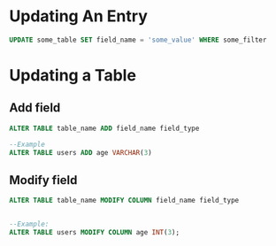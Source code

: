 
# Updating  An Entry
```SQL
UPDATE some_table SET field_name = 'some_value' WHERE some_filter
```


# Updating a Table
## Add field
```SQL
ALTER TABLE table_name ADD field_name field_type

--Example
ALTER TABLE users ADD age VARCHAR(3) 
```
## Modify field
```SQL
ALTER TABLE table_name MODIFY COLUMN field_name field_type


--Example:
ALTER TABLE users MODIFY COLUMN age INT(3);
```